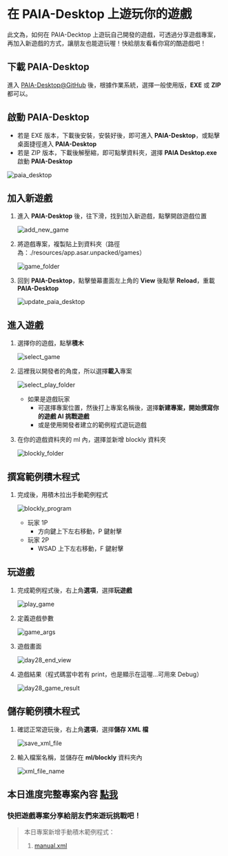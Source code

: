 # 在 PAIA-Desktop 上遊玩你的遊戲

此文為，如何在 PAIA-Decktop 上遊玩自己開發的遊戲，可透過分享遊戲專案，再加入新遊戲的方式，讓朋友也能遊玩喔！快給朋友看看你寫的酷遊戲吧！

## 下載 PAIA-Desktop

進入 [PAIA-Desktop@GitHub](https://github.com/PAIA-Playful-AI-Arena/Paia-Desktop) 後，根據作業系統，選擇一般使用版，**EXE** 或 **ZIP** 都可以。

## 啟動 **PAIA-Desktop**

- 若是 EXE 版本，下載後安裝，安裝好後，即可進入 **PAIA-Desktop**，或點擊桌面捷徑進入 **PAIA-Desktop**
- 若是 ZIP 版本，下載後解壓縮，即可點擊資料夾，選擇 **PAIA Desktop.exe** 啟動 **PAIA-Desktop**

![paia_desktop](https://raw.githubusercontent.com/Jesse-Jumbo/MLGameTemplate/main/Iron_article_2022/image/paia_desktop.png)

## 加入新遊戲

1. 進入 **PAIA-Desktop** 後，往下滑，找到加入新遊戲，點擊開啟遊戲位置
    
    ![add_new_game](https://raw.githubusercontent.com/Jesse-Jumbo/MLGameTemplate/main/Iron_article_2022/image/add_new_game.png)
    
2. 將遊戲專案，複製貼上到資料夾（路徑為：./resources/app.asar.unpacked/games）
    
    ![game_folder](https://raw.githubusercontent.com/Jesse-Jumbo/MLGameTemplate/main/Iron_article_2022/image/game_folder.png)
    
3. 回到 **PAIA-Desktop**，點擊螢幕畫面左上角的 **View** 後點擊 **Reload**，重載 **PAIA-Desktop**
    
    ![update_paia_desktop](https://raw.githubusercontent.com/Jesse-Jumbo/MLGameTemplate/main/Iron_article_2022/image/update_paia_desktop.png)
    

## 進入遊戲

1. 選擇你的遊戲，點擊**積木**
    
    ![select_game](https://raw.githubusercontent.com/Jesse-Jumbo/MLGameTemplate/main/Iron_article_2022/image/select_game.png)
    
2. 這裡我以開發者的角度，所以選擇**載入**專案
    
    ![select_play_folder](https://raw.githubusercontent.com/Jesse-Jumbo/MLGameTemplate/main/Iron_article_2022/image/select_play_folder.png)
    
    - 如果是遊戲玩家
        - 可選擇專案位置，然後打上專案名稱後，選擇**新建專案，開始撰寫你的遊戲 AI 挑戰遊戲**
        - 或是使用開發者建立的範例程式遊玩遊戲
3. 在你的遊戲資料夾的 ml 內，選擇並新增 blockly 資料夾
    
    ![blockly_folder](https://raw.githubusercontent.com/Jesse-Jumbo/MLGameTemplate/main/Iron_article_2022/image/blockly_folder.png)
    

## 撰寫範例積木程式

1. 完成後，用積木拉出手動範例程式
    
    ![blockly_program](https://raw.githubusercontent.com/Jesse-Jumbo/MLGameTemplate/main/Iron_article_2022/image/blockly_program.png)
    
    - 玩家 1P
        - 方向鍵上下左右移動，P 鍵射擊
    - 玩家 2P
        - WSAD 上下左右移動，F 鍵射擊

## 玩遊戲

1. 完成範例程式後，右上角**選項**，選擇**玩遊戲**
    
    ![play_game](https://raw.githubusercontent.com/Jesse-Jumbo/MLGameTemplate/main/Iron_article_2022/image/play_game.png)
    
2. 定義遊戲參數
    
    ![game_args](https://raw.githubusercontent.com/Jesse-Jumbo/MLGameTemplate/main/Iron_article_2022/image/game_args.png)
    
3. 遊戲畫面
    
    ![day28_end_view](https://raw.githubusercontent.com/Jesse-Jumbo/MLGameTemplate/main/Iron_article_2022/image/day28_end_view.png)
    
4. 遊戲結果（程式碼當中若有 print，也是顯示在這喔...可用來 Debug）
    
    ![day28_game_result](https://raw.githubusercontent.com/Jesse-Jumbo/MLGameTemplate/main/Iron_article_2022/image/day28_game_result.png)
    

## 儲存範例積木程式

1. 確認正常遊玩後，右上角**選項**，選擇**儲存 XML 檔**
    
    ![save_xml_file](https://raw.githubusercontent.com/Jesse-Jumbo/MLGameTemplate/main/Iron_article_2022/image/save_xml_file.png)
    
2. 輸入檔案名稱，並儲存在 **ml/blockly** 資料夾內
    
    ![xml_file_name](https://raw.githubusercontent.com/Jesse-Jumbo/MLGameTemplate/main/Iron_article_2022/image/xml_file_name.png)
    

## 本日進度完整專案內容 [點我](https://github.com/Jesse-Jumbo/TankMan/releases/tag/ThomeMan_day_28)

### 快把遊戲專案分享給朋友們來遊玩挑戰吧！

> 本日專案新增手動積木範例程式：
> 
> 1. [manual.xml](https://github.com/Jesse-Jumbo/TankMan/blob/ThomeMan_day_28/ITHomeGame/ml/blockly/manual.xml)